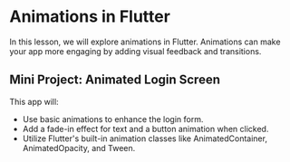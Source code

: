 # Animations in Flutter
In this lesson, we will explore animations in Flutter. Animations can make your app more engaging by adding visual feedback and transitions.

## Mini Project: Animated Login Screen
This app will:

- Use basic animations to enhance the login form.
- Add a fade-in effect for text and a button animation when clicked.
- Utilize Flutter's built-in animation classes like AnimatedContainer, AnimatedOpacity, and Tween.